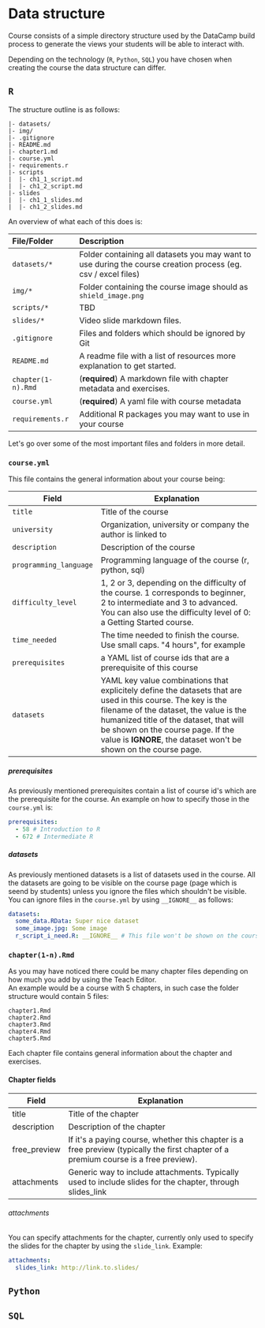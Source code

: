 # Data structure
Course consists of a simple directory structure used by the DataCamp build process to generate the views your students will be able to interact with.

Depending on the technology (`R`, `Python`, `SQL`) you have chosen when creating the course the data structure can differ.

## `R`

The structure outline is as follows:

```text
|- datasets/
|- img/
|- .gitignore
|- README.md
|- chapter1.md
|- course.yml
|- requirements.r
|- scripts
|  |- ch1_1_script.md
|  |- ch1_2_script.md
|- slides
|  |- ch1_1_slides.md
|  |- ch1_2_slides.md
```

An overview of what each of this does is:

| File/Folder         | Description                                                              |
|:--------------------|:-------------------------------------------------------------------------|
| `datasets/*`          | Folder containing all datasets you may want to use during the course creation process (eg. csv / excel files)|
| `img/*`          | Folder containing the course image should as `shield_image.png`|
| `scripts/*`          | TBD                                                                         |
| `slides/*`           | Video slide markdown files.                                                                         |
| `.gitignore`         | Files and folders which should be ignored by Git  |
| `README.md`         | A readme file with a list of resources more explanation to get started.  |
| `chapter(1-n).Rmd`      | (__required__) A markdown file with chapter metadata and exercises.      |
| `course.yml`       | (__required__) A yaml file with course metadata                          |
| `requirements.r`   | Additional R packages you may want to use in your course                                                                          |

Let's go over some of the most important files and folders in more detail.

### `course.yml`
This file contains the general information about your course being:

| Field                | Explanation                                                                                                                                                                                                                                                                                               |
|----------------------|-----------------------------------------------------------------------------------------------------------------------------------------------------------------------------------------------------------------------------------------------------------------------------------------------------------|
| `title`                | Title of the course                                                                                                                                                                                                                                                                                       |
| `university`           | Organization, university or company the author is linked to                                                                                                                                                                                                                                               |
| `description`          | Description of the course                                                                                                                                                                                                                                                                                 |
| `programming_language` | Programming language of the course (r, python, sql)                                                                                                                                                                                                                                                       |
| `difficulty_level`     | 1, 2 or 3, depending on the difficulty of the course. 1 corresponds to beginner, 2 to intermediate and 3 to advanced. You can also use the difficulty level of 0: a Getting Started course.                                                                                                               |
| `time_needed`          | The time needed to finish the course. Use small caps. "4 hours", for example                                                                                                                                                                                                                              |
| `prerequisites`        | a YAML list of course ids that are a prerequisite of this course                                                                                                                                                                                                                                          |
| `datasets`             | YAML key value combinations that explicitely define the datasets that are used in this course. The key is the filename of the dataset, the value is the humanized title of the dataset, that will be shown on the course page. If the value is __IGNORE__, the dataset won't be shown on the course page.|

##### prerequisites
As previously mentioned prerequisites contain a list of course id's which are the prerequisite for the course. An example on how to specify those in the `course.yml` is:

```yaml
prerequisites:
  - 58 # Introduction to R
  - 672 # Intermediate R 
```

##### datasets
As previously mentioned datasets is a list of datasets used in the course. All the datasets are going to be visible on the course page (page which is seend by students) unless you ignore the files which shouldn't be visible. You can ignore files in the `course.yml` by using `__IGNORE__` as follows:

```yaml
datasets:
  some_data.RData: Super nice dataset
  some_image.jpg: Some image
  r_script_i_need.R: __IGNORE__ # This file won't be shown on the course page
```

### `chapter(1-n).Rmd`
As you may have noticed there could be many chapter files depending on how much you add by using the Teach Editor.  
An example would be a course with 5 chapters, in such case the folder structure would contain 5 files:

```
chapter1.Rmd
chapter2.Rmd
chapter3.Rmd
chapter4.Rmd
chapter5.Rmd
```

Each chapter file contains general information about the chapter and exercises.  

#### Chapter fields

| Field        | Explanation                                                                                                                          |
|--------------|--------------------------------------------------------------------------------------------------------------------------------------|
| title        | Title of the chapter                                                                                                                 |
| description  | Description of the chapter                                                                                                           |
| free_preview | If it's a paying course, whether this chapter is a free preview (typically the first chapter of a premium course is a free preview). |
| attachments  | Generic way to include attachments. Typically used to include slides for the chapter, through slides_link                            |

###### attachments
You can specify attachments for the chapter, currently only used to specify the slides for the chapter by using the `slide_link`. Example:
```yaml
attachments:
  slides_link: http://link.to.slides/
```

## `Python`

## `SQL`